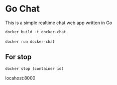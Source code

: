 # Go Chat

This is a simple realtime chat web app written in Go

`
docker build -t docker-chat `
<br />
<br />
`
docker run docker-chat
`
## For stop

`
docker stop (container id)
`

locahost:8000
